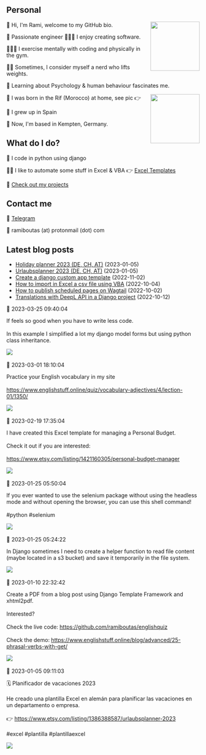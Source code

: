 <h2>Personal</h2>
<p><img align="right" height="128" src="https://www.ramiboutas.com/pages/images/myface.png" width="128"/><p>👋 Hi, I'm Rami, welcome to my GitHub bio.<p>👷 Passionate engineer 👨🏽‍💻 I enjoy creating software.<p>👨🏽‍💻 I exercise mentally with coding and physically in the gym.<p>🏋️‍♀️ Sometimes, I consider myself a nerd who lifts weights.<p>🧠 Learning about Psychology &amp; human behaviour fascinates me.<p><img align="right" height="128" src="https://www.ramiboutas.com/pages/images/birthlocation.jpg" width="128"/><p>🐣 I was born in the Rif (Morocco) at home, see pic 👉<p>🏫 I grew up in Spain<p>🚞 Now, I'm based in Kempten, Germany.<h2>What do I do?</h2><p>🐍 I code in python using django<p>👨‍💼 I like to automate some stuff in Excel &amp; VBA 👉 <a href="https://ramiboutas.etsy.com">Excel Templates</a><p>💚 <a href="https://www.ramiboutas.com/projects/">Check out my projects</a><h2>Contact me</h2><p>💬 <a href="https://t.me/ramiboutas">Telegram</a><p>📧 ramiboutas (at) protonmail (dot) com</p></p></p></p></p></p></p></p></p></p></p></p></p></p></p>

## Latest blog posts

* [Holiday planner 2023 (DE, CH, AT)](https://www.ramiboutas.com/articles/excel-holiday-planner-in-german-2023/) (2023-01-05)
* [Urlaubsplanner 2023 (DE, CH, AT)](https://www.ramiboutas.com/articles/excel-urlaub-planner-auf-deutsch-2023/) (2023-01-05)
* [Create a django custom app template](https://www.ramiboutas.com/articles/django-custom-app-template/) (2022-11-02)
* [How to import in Excel a csv file using VBA](https://www.ramiboutas.com/articles/excel-import-a-csv-file-using-vba/) (2022-10-04)
* [How to publish scheduled pages on Wagtail](https://www.ramiboutas.com/articles/wagtail-publish-scheduled-pages/) (2022-10-02)
* [Translations with DeepL API in a Django project](https://www.ramiboutas.com/articles/django-translations-with-deepl-api/) (2022-10-12)

<div><time class="text-gray-500" datetime="2023-03-25T09:40:04">📝 2023-03-25 09:40:04</time><br/><p>If feels so good when you have to write less code. <br/><br/>In this example I simplified a lot my django model forms but using python class inheritance.</p><img src="https://ramiboutas.fra1.cdn.digitaloceanspaces.com/telegram-actions-media/telegram-files/documents/file_104.png"/><br/><br/></div>
<div><time class="text-gray-500" datetime="2023-03-01T18:10:04">📝 2023-03-01 18:10:04</time><br/><p>Practice your English vocabulary in my site<br/><br/><a href="https://www.englishstuff.online/quiz/vocabulary-adjectives/4/lection-01/1350/" target="_blank">https://www.englishstuff.online/quiz/vocabulary-adjectives/4/lection-01/1350/</a></p><img src="https://ramiboutas.fra1.cdn.digitaloceanspaces.com/telegram-actions-media/telegram-files/documents/file_100.png"/><br/><br/></div>
<div><time class="text-gray-500" datetime="2023-02-19T17:35:04">📝 2023-02-19 17:35:04</time><br/><p>I have created this Excel template for managing a Personal Budget.<br/><br/>Check it out if you are interested:<br/><br/><a href="https://www.etsy.com/listing/1421160305/personal-budget-manager" target="_blank">https://www.etsy.com/listing/1421160305/personal-budget-manager</a></p><img src="https://ramiboutas.fra1.cdn.digitaloceanspaces.com/telegram-actions-media/telegram-files/documents/file_97.JPG"/><br/><br/></div>
<div><time class="text-gray-500" datetime="2023-01-25T05:50:04">📝 2023-01-25 05:50:04</time><br/><p>If you ever wanted to use the selenium package without using the headless mode and without opening the browser, you can use this shell command! <br/><br/>#python #selenium</p><img src="https://ramiboutas.fra1.cdn.digitaloceanspaces.com/telegram-actions-media/telegram-files/documents/file_82.png"/><br/><br/></div>
<div><time class="text-gray-500" datetime="2023-01-25T05:24:22">📝 2023-01-25 05:24:22</time><br/><p>In Django sometimes I need to create a helper function to read file content (maybe located in a s3 bucket) and save it temporarily in the file system.</p><img src="https://ramiboutas.fra1.cdn.digitaloceanspaces.com/telegram-actions-media/telegram-files/documents/file_80.png"/><br/><br/></div>
<div><time class="text-gray-500" datetime="2023-01-10T22:32:42">📝 2023-01-10 22:32:42</time><br/><p>Create a PDF from a blog post using Django Template Framework and xhtml2pdf.<br/><br/>Interested?<br/><br/>Check the live code: <a href="https://github.com/ramiboutas/englishquiz" target="_blank">https://github.com/ramiboutas/englishquiz</a><br/><br/>Check the demo: <a href="https://www.englishstuff.online/blog/advanced/25-phrasal-verbs-with-get/" target="_blank">https://www.englishstuff.online/blog/advanced/25-phrasal-verbs-with-get/</a></p><img src="https://ramiboutas.fra1.cdn.digitaloceanspaces.com/telegram-actions-media/telegram-files/documents/file_70.png"/><br/><br/></div>
<div><time class="text-gray-500" datetime="2023-01-05T09:11:03">📝 2023-01-05 09:11:03</time><br/><p>🗓️ Planificador de vacaciones 2023<br/><br/>He creado una plantilla Excel en alemán para planificar las vacaciones en un departamento o empresa.<br/><br/>👉 <a href="https://www.etsy.com/listing/1386388587/urlaubsplanner-2023" target="_blank">https://www.etsy.com/listing/1386388587/urlaubsplanner-2023</a><br/><br/>#excel #plantilla #plantillaexcel</p><img src="https://ramiboutas.fra1.cdn.digitaloceanspaces.com/telegram-actions-media/telegram-files/documents/file_68.JPG"/><br/><br/></div>
